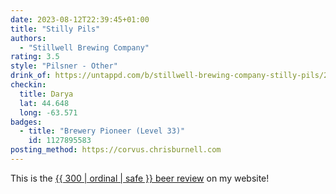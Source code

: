 ```yaml
---
date: 2023-08-12T22:39:45+01:00
title: "Stilly Pils"
authors:
  - "Stillwell Brewing Company"
rating: 3.5
style: "Pilsner - Other"
drink_of: https://untappd.com/b/stillwell-brewing-company-stilly-pils/2211361
checkin:
  title: Darya
  lat: 44.648
  long: -63.571
badges:
  - title: "Brewery Pioneer (Level 33)"
    id: 1127895583
posting_method: https://corvus.chrisburnell.com
---
```


<p class=" [ box ] [ center ] [ gamma ] ">This is the <a href="/beer/">{{ 300 | ordinal | safe }} beer review</a> on my website!</p>
